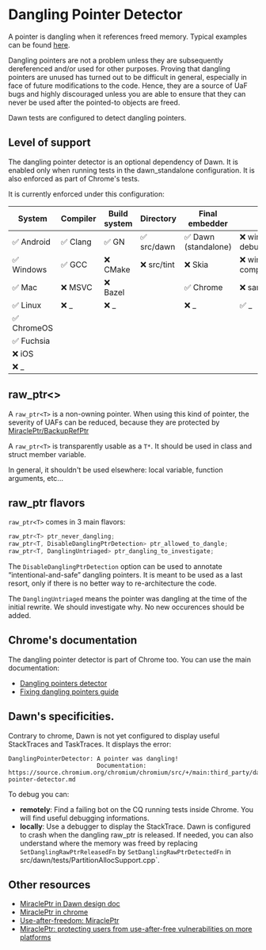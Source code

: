 # Dangling Pointer Detector

A pointer is dangling when it references freed memory. Typical examples can be found
[here](https://docs.google.com/document/d/11YYsyPF9rQv_QFf982Khie3YuNPXV0NdhzJPojpZfco/edit?resourcekey=0-h1dr1uDzZGU7YWHth5TRAQ#heading=h.wxt96wl0k0sq).

Dangling pointers are not a problem unless they are subsequently dereferenced and/or used for other
purposes. Proving that dangling pointers are unused has turned out to be difficult in general,
especially in face of future modifications to the code. Hence, they are a source of UaF bugs and
highly discouraged unless you are able to ensure that they can never be used after the pointed-to
objects are freed.

Dawn tests are configured to detect dangling pointers.

## Level of support

The dangling pointer detector is an optional dependency of Dawn. It is enabled only when running
tests in the dawn_standalone configuration. It is also enforced as part of Chrome's tests.

It is currently enforced under this configuration:

| System      | Compiler | Build system | Directory   | Final embedder       | Misc                         |
| ----------- | -------- | ------------ | ----------- | -------------------- | ---------------------------- |
| ✅ Android  | ✅ Clang | ✅ GN        | ✅ src/dawn | ✅ Dawn (standalone) | ❌ windows + debug           |
| ✅ Windows  | ✅ GCC   | ❌ CMake     | ❌ src/tint | ❌ Skia              | ❌ windows + component_build |
| ✅ Mac      | ❌ MSVC  | ❌ Bazel     |             | ✅ Chrome            | ❌ sanitizers                |
| ✅ Linux    | ❌ _     | ❌ _         |             | ❌ _                 | ✅ _                         |
| ✅ ChromeOS |          |              |             |                      |                              |
| ✅ Fuchsia  |          |              |             |                      |                              |
| ❌ iOS      |          |              |             |                      |                              |
| ❌ _        |          |              |             |                      |                              |

## raw_ptr<>

A `raw_ptr<T>` is a non-owning pointer. When using this kind of pointer, the severity of UAFs can be
reduced, because they are protected by
[MiraclePtr/BackupRefPtr](https://security.googleblog.com/2022/09/use-after-freedom-miracleptr.html)

A `raw_ptr<T>` is transparently usable as a `T*`. It should be used in class and struct member
variable.

In general, it shouldn't be used elsewhere: local variable, function arguments, etc...

## raw_ptr flavors

`raw_ptr<T>` comes in 3 main flavors:
```cpp
raw_ptr<T> ptr_never_dangling;
raw_ptr<T, DisableDanglingPtrDetection> ptr_allowed_to_dangle;
raw_ptr<T, DanglingUntriaged> ptr_dangling_to_investigate;
```

The `DisableDanglingPtrDetection` option can be used to annotate “intentional-and-safe” dangling
pointers. It is meant to be used as a last resort, only if there is no better way to re-architecture
the code.

The `DanglingUntriaged` means the pointer was dangling at the time of the
initial rewrite. We should investigate why. No new occurences should be added.


## Chrome's documentation

The dangling pointer detector is part of Chrome too. You can use the main
documentation:
- [Dangling pointers detector](https://chromium.googlesource.com/chromium/src/+/main/docs/dangling_ptr.md)
- [Fixing dangling pointers guide](https://chromium.googlesource.com/chromium/src/+/main/docs/dangling_ptr_guide.md)

## Dawn's specificities.

Contrary to chrome, Dawn is not yet configured to display useful StackTraces and TaskTraces. It displays the error:
```
DanglingPointerDetector: A pointer was dangling!
                         Documentation: https://source.chromium.org/chromium/chromium/src/+/main:third_party/dawn/docs/dangling-pointer-detector.md
```

To debug you can:
- **remotely**: Find a failing bot on the CQ running tests inside Chrome. You
  will find useful debugging informations.
- **locally**: Use a debugger to display the StackTrace. Dawn is configured to crash when the
  dangling raw_ptr is released. If needed, you can also understand where the memory was freed by
  replacing `SetDanglingRawPtrReleasedFn` by `SetDanglingRawPtrDetectedFn` in
  src/dawn/tests/PartitionAllocSupport.cpp`.

## Other resources
- [MiraclePtr in Dawn design doc](https://docs.google.com/document/d/1wz45t0alQthsIU9P7_rQcfQyqnrBMXzrOjSzdQo-V-A/edit#heading=h.vn4i6wy373x7)
- [MiraclePtr in chrome](https://chromium.googlesource.com/chromium/src/+/ddc017f9569973a731a574be4199d8400616f5a5/base/memory/raw_ptr.md)
- [Use-after-freedom: MiraclePtr](https://security.googleblog.com/2022/09/use-after-freedom-miracleptr.html)
- [MiraclePtr: protecting users from use-after-free vulnerabilities on more platforms](https://security.googleblog.com/2024/01/miracleptr-protecting-users-from-use.html)
